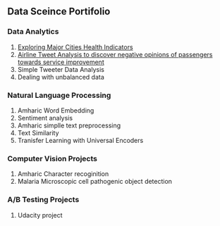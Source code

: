 ## Data Sceince Portifolio

### Data Analytics
1. <a href="">Exploring Major Cities Health Indicators</a>
2. <a href="https://github.com/Abe2G/Abe2G.github.io/blob/master/airline_tweet_data_analysis.ipynb"> Airline Tweet Analysis to discover negative opinions of passengers towards service improvement <a/>
3.  Simple Tweeter Data Analysis
4. Dealing with unbalanced data
### Natural Language Processing
1. Amharic Word Embedding
2. Sentiment analysis
3. Amharic simplle text preprocessing
4. Text Similarity
5. Tranisfer Learning with Universal Encoders
### Computer Vision Projects
1. Amharic Character recoginition
2. Malaria Microscopic cell pathogenic object detection
### A/B Testing Projects
1. Udacity project 

